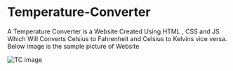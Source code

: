 # Temperature-Converter
A Temperature Converter is a Website Created Using HTML , CSS and JS Which Will Converts Celsius to Fahrenheit and Celsius to Kelvins vice versa.
Below image is the sample picture of Website

![TC image](https://github.com/naveen211203/Temperature-Converter/assets/100503680/66bc99b1-d898-418d-a607-f13ab57d9ef9)
